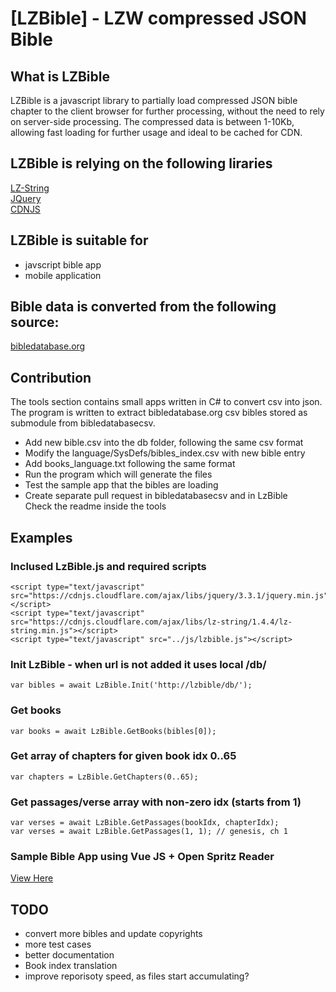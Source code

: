 [LZBible] - LZW compressed JSON Bible
=====================================

What is LZBible
-------------

LZBible is a javascript library to partially load compressed JSON bible chapter to the client browser for further processing, without the need to rely on server-side processing.
The compressed data is between 1-10Kb, allowing fast loading for further usage and ideal to be cached for CDN.

LZBible is relying on the following liraries
--------------------------------------------

[LZ-String](https://github.com/pieroxy/lz-string.git)  
[JQuery](https://jquery.com/)  
[CDNJS](https://cdnjs.com)  

LZBible is suitable for
-----------------------
 * javscript bible app
 * mobile application

Bible data is converted from the following source:
--------------------------------------------------
[bibledatabase.org](http://bibledatabase.org/bibles.html)

Contribution
------------
The tools section contains small apps written in C# to convert csv into json.
The program is written to extract bibledatabase.org csv bibles stored as submodule from bibledatabasecsv.

* Add new bible.csv into the db folder, following the same csv format
* Modify the language/SysDefs/bibles_index.csv with new bible entry 
* Add books_language.txt following the same format
* Run the program which will generate the files
* Test the sample app that the bibles are loading
* Create separate pull request in bibledatabasecsv and in LzBible  
  Check the readme inside the tools  


Examples
--------

### Inclused LzBible.js and required scripts
```    
<script type="text/javascript" src="https://cdnjs.cloudflare.com/ajax/libs/jquery/3.3.1/jquery.min.js"></script>
<script type="text/javascript" src="https://cdnjs.cloudflare.com/ajax/libs/lz-string/1.4.4/lz-string.min.js"></script>
<script type="text/javascript" src="../js/lzbible.js"></script>
```

### Init LzBible - when url is not added it uses local /db/
```
var bibles = await LzBible.Init('http://lzbible/db/');
```

### Get books
```
var books = await LzBible.GetBooks(bibles[0]);
```

### Get array of chapters for given book idx 0..65
```
var chapters = LzBible.GetChapters(0..65);
```

### Get passages/verse array with non-zero idx (starts from 1)
```
var verses = await LzBible.GetPassages(bookIdx, chapterIdx);
var verses = await LzBible.GetPassages(1, 1); // genesis, ch 1
```

### Sample Bible App using Vue JS + Open Spritz Reader
[View Here](sample/index.html)


TODO
----

 * convert more bibles and update copyrights
 * more test cases
 * better documentation
 * Book index translation
 * improve reporisoty speed, as files start accumulating?